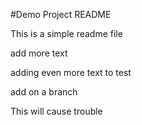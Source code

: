 #Demo Project README

This is a simple readme file

add more text

adding even more text to test

add on a branch

This will cause trouble
